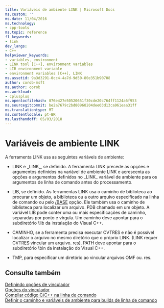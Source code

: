 ```yaml
---
title: Variáveis de ambiente LINK | Microsoft Docs
ms.custom: ''
ms.date: 11/04/2016
ms.technology:
- cpp-tools
ms.topic: reference
f1_keywords:
- link
dev_langs:
- C++
helpviewer_keywords:
- variables, environment
- LINK tool [C++], environment variables
- LIB environment variable
- environment variables [C++], LINK
ms.assetid: 9a3d3291-0cc4-4a7d-9d50-80e351b90708
author: corob-msft
ms.author: corob
ms.workload:
- cplusplus
ms.openlocfilehash: 076e427e50520651f30cde20c764ff1124a6f953
ms.sourcegitcommit: be2a7679c2bd80968204dee03d13ca961eaa31ff
ms.translationtype: MT
ms.contentlocale: pt-BR
ms.lasthandoff: 05/03/2018
---
```

# <a name="link-environment-variables"></a>Variáveis de ambiente LINK

A ferramenta LINK usa as seguintes variáveis de ambiente:  
  
-   LINK e \_LINK\_, se definido. A ferramenta LINK precede as opções e argumentos definidos na variável de ambiente LINK e acrescenta as opções e argumentos definidos no \_LINK\_ variável de ambiente para os argumentos de linha de comando antes do processamento.  
  
-   LIB, se definido. As ferramentas LINK usa o caminho de biblioteca ao procurar um objeto, a biblioteca ou a outro arquivo especificado na linha de comando ou pelo [/BASE](../../build/reference/base-base-address.md) opção. Ele também usa o caminho de biblioteca para localizar um arquivo. PDB chamado em um objeto. A variável LIB pode conter uma ou mais especificações de caminho, separadas por ponto e vírgula. Um caminho deve apontar para o subdiretório \lib da instalação do Visual C++.  
  
-   CAMINHO, se a ferramenta precisa executar CVTRES e não é possível localizar o arquivo no mesmo diretório que o próprio LINK. (LINK requer CVTRES vincular um arquivo. res). PATH deve apontar para o subdiretório \bin da instalação do Visual C++.  
  
-   TMP, para especificar um diretório ao vincular arquivos OMF ou. res.  
  
## <a name="see-also"></a>Consulte também  

[Definindo opções de vinculador](../../build/reference/setting-linker-options.md)   
[Opções do vinculador](../../build/reference/linker-options.md)   
[Compilar código C/C++ na linha de comando](../../build/building-on-the-command-line.md)  
[Definir o caminho e variáveis de ambiente para builds de linha de comando](../../build/setting-the-path-and-environment-variables-for-command-line-builds.md)
